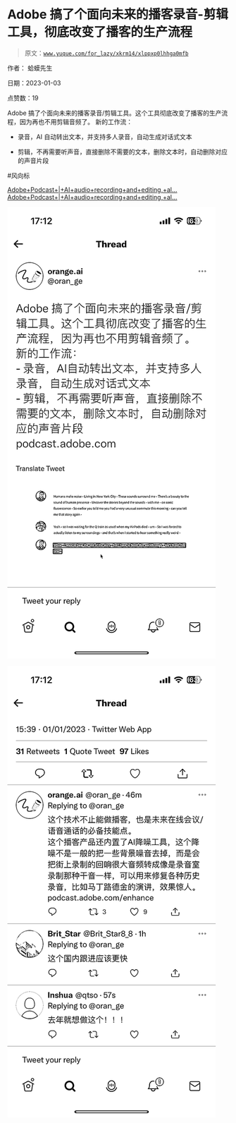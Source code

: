 # Adobe 搞了个面向未来的播客录音-剪辑工具，彻底改变了播客的生产流程

> 原文：[`www.yuque.com/for_lazy/xkrm14/xlppxp0lhhga0mfb`](https://www.yuque.com/for_lazy/xkrm14/xlppxp0lhhga0mfb)



作者： 蛤蟆先生 

日期：2023-01-03 

点赞数：19 

Adobe 搞了个面向未来的播客录音/剪辑工具。这个工具彻底改变了播客的生产流程，因为再也不用剪辑音频了。 新的工作流： 

+   录音，AI 自动转出文本，并支持多人录音，自动生成对话式文本

+   剪辑，不再需要听声音，直接删除不需要的文本，删除文本时，自动删除对应的声音片段 

#风向标 

[Adobe+Podcast+|+AI+audio+recording+and+editing,+al...](https://podcast.adobe.com/) [Adobe+Podcast+|+AI+audio+recording+and+editing,+al...](https://podcast.adobe.com/) 

![](img/6d242b78d2c7cbbe48c240c4a5792226.png) 

![](img/07da78ffa2a1cc1f13470ec945840071.png) 

